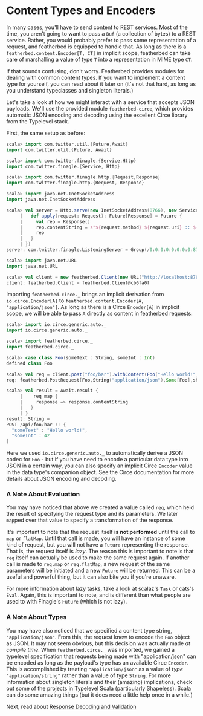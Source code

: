 # Content Types and Encoders

In many cases, you'll have to send content to REST services.  Most of the time, you aren't going to want to pass a `Buf`
(a collection of bytes) to a REST service.  Rather, you would probably prefer to pass some representation of a request,
and featherbed is equipped to handle that.  As long as there is a `featherbed.content.Encoder[T, CT]` in implicit
scope, featherbed can take care of marshalling a value of type `T` into a representation in MIME type `CT`.

If that sounds confusing, don't worry.  Featherbed provides modules for dealing with common content types.  If you want
to implement a content type for yourself, you can read about it later on (it's not that hard, as long as you understand
typeclasses and singleton literals.)

Let's take a look at how we might interact with a service that accepts JSON payloads.  We'll use the provided module
`featherbed-circe`, which provides automatic JSON encoding and decoding using the excellent Circe library
from the Typelevel stack.

First, the same setup as before:

```scala
scala> import com.twitter.util.{Future,Await}
import com.twitter.util.{Future, Await}

scala> import com.twitter.finagle.{Service,Http}
import com.twitter.finagle.{Service, Http}

scala> import com.twitter.finagle.http.{Request,Response}
import com.twitter.finagle.http.{Request, Response}

scala> import java.net.InetSocketAddress
import java.net.InetSocketAddress

scala> val server = Http.serve(new InetSocketAddress(8766), new Service[Request, Response] {
     |   def apply(request: Request): Future[Response] = Future {
     |     val rep = Response()
     |     rep.contentString = s"${request.method} ${request.uri} :: ${request.contentString}"
     |     rep
     |   }
     | })
server: com.twitter.finagle.ListeningServer = Group(/0:0:0:0:0:0:0:0:8766)

scala> import java.net.URL
import java.net.URL

scala> val client = new featherbed.Client(new URL("http://localhost:8766/api/"))
client: featherbed.Client = featherbed.Client@cb6fa0f
```

Importing `featherbed.circe._` brings an implicit derivation from `io.circe.Encoder[A]` to
`featherbed.content.Encoder[A, "application/json"]`.  As long as there is a Circe `Encoder[A]`
in implicit scope, we will be able to pass `A` directly as content in featherbed requests:

```scala
scala> import io.circe.generic.auto._
import io.circe.generic.auto._

scala> import featherbed.circe._
import featherbed.circe._

scala> case class Foo(someText : String, someInt : Int)
defined class Foo

scala> val req = client.post("foo/bar").withContent(Foo("Hello world!", 42), "application/json")
req: featherbed.PostRequest[Foo,String("application/json"),Some[Foo],shapeless.:+:[String("*/*"),shapeless.CNil]] = PostRequest(featherbed.Client@cb6fa0f,localhost:8766,com.twitter.finagle.http.RequestBuilder@13d8a15a,Some(Foo(Hello world!,42)),UTF-8)

scala> val result = Await.result {
     |    req map {
     |     response => response.contentString
     |   }
     | }
result: String =
POST /api/foo/bar :: {
  "someText" : "Hello world!",
  "someInt" : 42
}
```

Here we used `io.circe.generic.auto._` to automatically derive a JSON codec for `Foo` - but if you have need to encode
a particular data type into JSON in a certain way, you can also specify an implicit Circe `Encoder` value in the data
type's companion object.  See the Circe documentation for more details about JSON encoding and decoding.

### A Note About Evaluation

You may have noticed that above we created a value called `req`, which held the result of specifying the request
type and its parameters.  We later `map`ped over that value to specify a transformation of the response.

It's important to note that the request itself **is not performed** until the call to `map` or `flatMap`. Until
that call is made, you will have an instance of some kind of request, but you will not have a `Future` representing
the response.  That is, the request itself is *lazy*.  The reason this is important to note is that `req` itself can
actually be used to make the same request again.  If another call is made to `req.map` or `req.flatMap`, a new
request of the same parameters will be initiated and a new `Future` will be returned.  This can be a useful and
powerful thing, but it can also bite you if you're unaware.

For more information about lazy tasks, take a look at scalaz's `Task` or cats's `Eval`.  Again, this is important to
note, and is different than what people are used to with Finagle's `Future` (which is not lazy).

### A Note About Types

You may have also noticed that we specified a content type string, `"application/json"`.  From this, the request knew
to encode the `Foo` object as JSON.  It may not seem obvious, but this decision was actually made *at compile time*.
When `featherbed.circe._` was imported, we gained a typelevel specification that requests being made with
"application/json" can be encoded as long as the payload's type has an available Circe `Encoder`.  This is accomplished
by treating `"application/json"` as a value of *type* `"application/string"` rather than a value of type `String`. For
more information about singleton literals and their (amazing) implications, check out some of the projects in
Typelevel Scala (particularly Shapeless).  Scala can do some amazing things (but it does need a little help once in a while.)

Next, read about [Response Decoding and Validation](03-response-decoding-and-validation.md)
